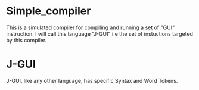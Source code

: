 # Simple_compiler
This is a simulated compiler for compiling and running a set of "GUI" instruction. I will call this language "J-GUI" i.e the set of instuctions targeted by this compiler.

# J-GUI 
 J-GUI, like any other language, has specific Syntax and Word Tokens.
